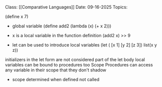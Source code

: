 Class: [[Comparative Languages]]
Date: 09-16-2025
Topics: 

(define  x 7)
- global variable 
(define add2 (lambda (x) (+ x 2)))
- x is a local variable in the function definition 
(add2 x) >> 9

- let can be used to introduce local variables 
(let ( [x 1]
	[y 2]
	[z 3])
	list(x y z))

initializers in the let form are not considered part of the let body
local variables can be bound to procedures too 
Scope 
Procedures can access any variable in their scope that they don't shadow 
- scope determined when defined not called